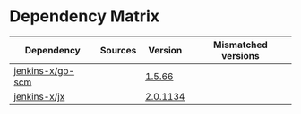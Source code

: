 # Dependency Matrix

Dependency | Sources | Version | Mismatched versions
---------- | ------- | ------- | -------------------
[jenkins-x/go-scm](https://github.com/jenkins-x/go-scm) |  | [1.5.66]() | 
[jenkins-x/jx](https://github.com/jenkins-x/jx) |  | [2.0.1134](https://github.com/jenkins-x/jx/releases/tag/v2.0.1134) | 

